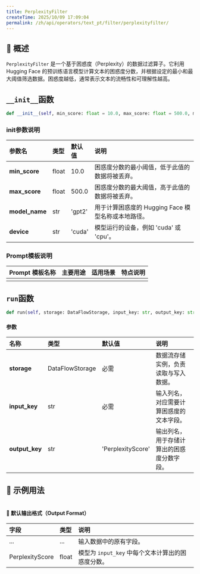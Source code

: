 ```yaml
---
title: PerplexityFilter
createTime: 2025/10/09 17:09:04
permalink: /zh/api/operators/text_pt/filter/perplexityfilter/
---
```


## 📘 概述

`PerplexityFilter` 是一个基于困惑度（Perplexity）的数据过滤算子。它利用 Hugging Face 的预训练语言模型计算文本的困惑度分数，并根据设定的最小和最大阈值筛选数据。困惑度越低，通常表示文本的流畅性和可理解性越高。

## `__init__`函数

```python
def __init__(self, min_score: float = 10.0, max_score: float = 500.0, model_name: str = 'gpt2', device='cuda')
```

### init参数说明

| 参数名 | 类型 | 默认值 | 说明 |
| :--- | :--- | :--- | :--- |
| **min_score** | float | 10.0 | 困惑度分数的最小阈值，低于此值的数据将被丢弃。 |
| **max_score** | float | 500.0 | 困惑度分数的最大阈值，高于此值的数据将被丢弃。 |
| **model_name** | str | 'gpt2' | 用于计算困惑度的 Hugging Face 模型名称或本地路径。 |
| **device** | str | 'cuda' | 模型运行的设备，例如 'cuda' 或 'cpu'。 |

### Prompt模板说明

| Prompt 模板名称 | 主要用途 | 适用场景 | 特点说明 |
| --- | --- | --- | --- |
| | | | |

## `run`函数

```python
def run(self, storage: DataFlowStorage, input_key: str, output_key: str = 'PerplexityScore')
```

#### 参数

| 名称 | 类型 | 默认值 | 说明 |
| :--- | :--- | :--- | :--- |
| **storage** | DataFlowStorage | 必需 | 数据流存储实例，负责读取与写入数据。 |
| **input_key** | str | 必需 | 输入列名，对应需要计算困惑度的文本字段。 |
| **output_key** | str | 'PerplexityScore' | 输出列名，用于存储计算出的困惑度分数字段。 |

## 🧠 示例用法

```python

```

#### 🧾 默认输出格式（Output Format）

| 字段 | 类型 | 说明 |
| :--- | :--- | :--- |
| ... | ... | 输入数据中的原有字段。 |
| PerplexityScore | float | 模型为 `input_key` 中每个文本计算出的困惑度分数。 |
